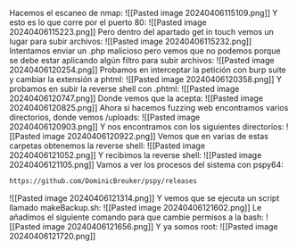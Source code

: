 Hacemos el escaneo de nmap:
![[Pasted image 20240406115109.png]]
Y esto es lo que corre por el puerto 80:
![[Pasted image 20240406115223.png]]
Pero dentro del apartado get in touch vemos un lugar para subir archivos:
![[Pasted image 20240406115232.png]]
Intentamos enviar un .php malicioso pero vemos que no podemos porque se debe estar aplicando algún filtro para subir archivos:
![[Pasted image 20240406120254.png]]
Probamos en interceptar la petición con burp suite y cambiar la extensión a phtml:
![[Pasted image 20240406120358.png]]
Y probamos en subir la reverse shell con .phtml:
![[Pasted image 20240406120747.png]]
Donde vemos que la acepta:
![[Pasted image 20240406120825.png]]
Ahora si hacemos fuzzing web encontramos varios directorios, donde vemos /uploads:
![[Pasted image 20240406120903.png]]
Y nos encontramos con los siguientes directorios:
![[Pasted image 20240406120922.png]]
Vemos que en varias de estas carpetas obtenemos la reverse shell:
![[Pasted image 20240406121052.png]]
Y recibimos la reverse shell:
![[Pasted image 20240406121105.png]]
Vamos a ver los procesos del sistema con pspy64:
```bash
https://github.com/DominicBreuker/pspy/releases
```
![[Pasted image 20240406121314.png]]
Y vemos que se ejecuta un script llamado makeBackup.sh:
![[Pasted image 20240406121602.png]]
Le añadimos el siguiente comando para que cambie permisos a la bash:
![[Pasted image 20240406121656.png]]
Y ya somos root:
![[Pasted image 20240406121720.png]]
